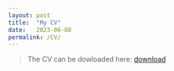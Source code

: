 ```yaml
---
layout: post
title:  "My CV"
date:   2023-06-08
permalink: /CV/
---
```


>The CV can be dowloaded here:
><a id="wp-block-file--media-6c1dfe52-c3b1-45e4-888a-78394eabbb8c" href="https://www.dropbox.com/s/ki4bl46v72fzp3u/CV_Ousmane.pdf?dl=0"> </a><a href="https://www.dropbox.com/s/ki4bl46v72fzp3u/CV_Ousmane.pdf?dl=0" class="wp-block-file__button wp-element-button" download aria-describedby="wp-block-file--media-6c1dfe52-c3b1-45e4-888a-78394eabbb8c"> download </a>






